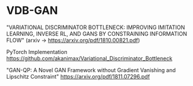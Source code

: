 # VDB-GAN

"VARIATIONAL DISCRIMINATOR BOTTLENECK: IMPROVING IMITATION LEARNING, INVERSE RL, AND GANS BY CONSTRAINING INFORMATION FLOW" 
(arxiv -> https://arxiv.org/pdf/1810.00821.pdf)

PyTorch Implementation
https://github.com/akanimax/Variational_Discriminator_Bottleneck

"GAN-QP: A Novel GAN Framework without Gradient Vanishing and Lipschitz Constraint"
https://arxiv.org/pdf/1811.07296.pdf







